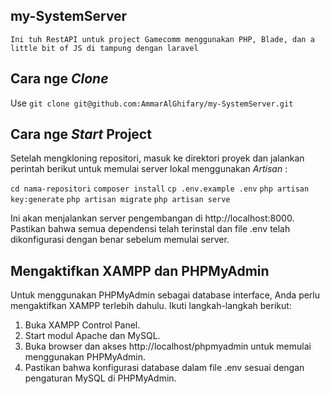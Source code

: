 ## my-SystemServer

    Ini tuh RestAPI untuk project Gamecomm menggunakan PHP, Blade, dan a little bit of JS di tampung dengan laravel

## Cara nge _Clone_ 
Use `git clone git@github.com:AmmarAlGhifary/my-SystemServer.git`

## Cara nge _Start_ Project
Setelah mengkloning repositori, masuk ke direktori proyek dan jalankan perintah berikut untuk memulai server lokal menggunakan _Artisan_ :

`cd nama-repositori`
`composer install`
`cp .env.example .env`
`php artisan key:generate`
`php artisan migrate`
`php artisan serve`

Ini akan menjalankan server pengembangan di http://localhost:8000. Pastikan bahwa semua dependensi telah terinstal dan file .env telah dikonfigurasi dengan benar sebelum memulai server.

## Mengaktifkan XAMPP dan PHPMyAdmin
Untuk menggunakan PHPMyAdmin sebagai database interface, Anda perlu mengaktifkan XAMPP terlebih dahulu. Ikuti langkah-langkah berikut:

1. Buka XAMPP Control Panel.
2. Start modul Apache dan MySQL.
3. Buka browser dan akses http://localhost/phpmyadmin untuk memulai menggunakan PHPMyAdmin.
4. Pastikan bahwa konfigurasi database dalam file .env sesuai dengan pengaturan MySQL di PHPMyAdmin.

